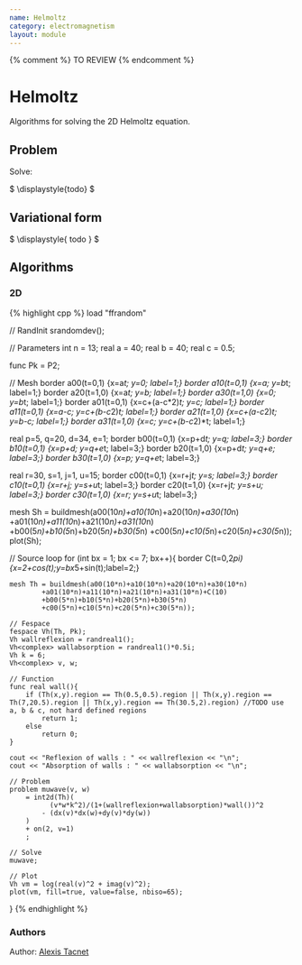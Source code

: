 ```yaml
---
name: Helmoltz
category: electromagnetism
layout: module
---
```


{% comment %}
TO REVIEW
{% endcomment %}

# Helmoltz

Algorithms for solving the 2D Helmoltz equation.

## Problem

Solve:

$
\displaystyle{todo}
$


## Variational form

$
\displaystyle{
  todo
}
$

## Algorithms

### 2D

{% highlight cpp %}
load "ffrandom"

// RandInit
srandomdev();

// Parameters
int n = 13;
real a = 40;
real b = 40;
real c = 0.5;

func Pk = P2;

// Mesh
border a00(t=0,1) {x=a*t; y=0; label=1;}
border a10(t=0,1) {x=a; y=b*t; label=1;}
border a20(t=1,0) {x=a*t; y=b; label=1;}
border a30(t=1,0) {x=0; y=b*t; label=1;}
border a01(t=0,1) {x=c+(a-c*2)*t; y=c; label=1;}
border a11(t=0,1) {x=a-c; y=c+(b-c*2)*t; label=1;}
border a21(t=1,0) {x=c+(a-c*2)*t; y=b-c; label=1;}
border a31(t=1,0) {x=c; y=c+(b-c*2)*t; label=1;}

real p=5, q=20, d=34, e=1;
border b00(t=0,1) {x=p+d*t; y=q; label=3;}
border b10(t=0,1) {x=p+d; y=q+e*t; label=3;}
border b20(t=1,0) {x=p+d*t; y=q+e; label=3;}
border b30(t=1,0) {x=p; y=q+e*t; label=3;}

real r=30, s=1, j=1, u=15;
border c00(t=0,1) {x=r+j*t; y=s; label=3;}
border c10(t=0,1) {x=r+j; y=s+u*t; label=3;}
border c20(t=1,0) {x=r+j*t; y=s+u; label=3;}
border c30(t=1,0) {x=r; y=s+u*t; label=3;}

mesh Sh = buildmesh(a00(10*n)+a10(10*n)+a20(10*n)+a30(10*n)
		+a01(10*n)+a11(10*n)+a21(10*n)+a31(10*n)
		+b00(5*n)+b10(5*n)+b20(5*n)+b30(5*n)
		+c00(5*n)+c10(5*n)+c20(5*n)+c30(5*n));
plot(Sh);

// Source loop
for (int bx = 1; bx <= 7; bx++){
	border C(t=0,2*pi){x=2+cos(t);y=bx*5+sin(t);label=2;}

	mesh Th = buildmesh(a00(10*n)+a10(10*n)+a20(10*n)+a30(10*n)
			+a01(10*n)+a11(10*n)+a21(10*n)+a31(10*n)+C(10)
			+b00(5*n)+b10(5*n)+b20(5*n)+b30(5*n)
			+c00(5*n)+c10(5*n)+c20(5*n)+c30(5*n));

	// Fespace
	fespace Vh(Th, Pk);
	Vh wallreflexion = randreal1();
	Vh<complex> wallabsorption = randreal1()*0.5i;
	Vh k = 6;
	Vh<complex> v, w;

	// Function
	func real wall(){
		if (Th(x,y).region == Th(0.5,0.5).region || Th(x,y).region == Th(7,20.5).region || Th(x,y).region == Th(30.5,2).region)	//TODO use a, b & c, not hard defined regions
			return 1;
		else
			return 0;
	}

	cout << "Reflexion of walls : " << wallreflexion << "\n";
	cout << "Absorption of walls : " << wallabsorption << "\n";

	// Problem
	problem muwave(v, w)
		= int2d(Th)(
			  (v*w*k^2)/(1+(wallreflexion+wallabsorption)*wall())^2
			- (dx(v)*dx(w)+dy(v)*dy(w))
		)
		+ on(2, v=1)
		;

	// Solve
	muwave;

	// Plot
	Vh vm = log(real(v)^2 + imag(v)^2);
	plot(vm, fill=true, value=false, nbiso=65);
}
{% endhighlight %}

### Authors

Author: [Alexis Tacnet](https://github.com/alxkt)
